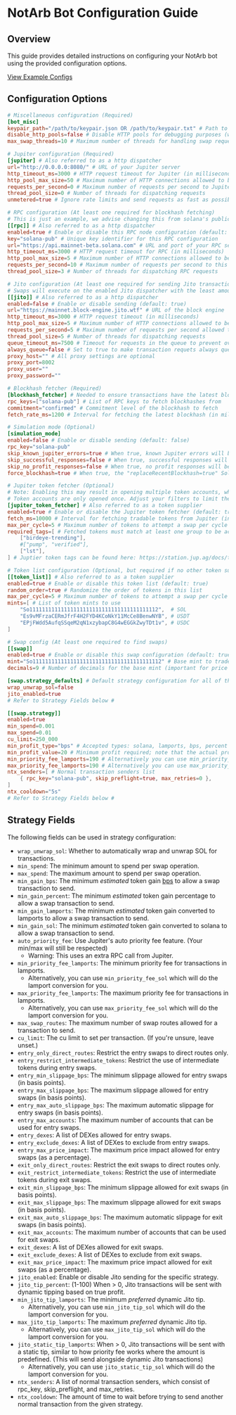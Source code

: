 # NotArb Bot Configuration Guide

## Overview

This guide provides detailed instructions on configuring your NotArb bot using the provided configuration options.

[View Example Configs](https://examples.notarb.org/)

## Configuration Options

```toml
# Miscellaneous configuration (Required)
[bot_misc]
keypair_path="/path/to/keypair.json OR /path/to/keypair.txt" # Path to the keypair file used for signing transactions
disable_http_pools=false # Disable HTTP pools for debugging purposes (will be removed in future)
max_swap_threads=10 # Maximum number of threads for handling swap requests (defaults to the number of available processors)

# Jupiter configuration (Required)
[jupiter] # Also referred to as a http dispatcher
url="http://0.0.0.0:8080/" # URL of your Jupiter server
http_timeout_ms=3000 # HTTP request timeout for Jupiter (in milliseconds)
http_pool_max_size=50 # Maximum number of HTTP connections allowed to be pooled for this dispatcher's requests (default: 5)
requests_per_second=0 # Maximum number of requests per second to Jupiter
thread_pool_size=0 # Number of threads for dispatching requests
unmetered=true # Ignore rate limits and send requests as fast as possible

# RPC configuration (At least one required for blockhash fetching)
# This is just an example, we advise changing this from solana's public rpc.
[[rpc]] # Also referred to as a http dispatcher
enabled=true # Enable or disable this RPC node configuration (default: true)
key="solana-pub" # Unique key identifier for this RPC configuration
url="https://api.mainnet-beta.solana.com" # URL and port of your RPC server
http_timeout_ms=3000 # HTTP request timeout for RPC (in milliseconds)
http_pool_max_size=5 # Maximum number of HTTP connections allowed to be pooled for this dispatcher's requests (default: 5)
requests_per_second=10 # Maximum number of requests per second to this RPC
thread_pool_size=3 # Number of threads for dispatching RPC requests

# Jito configuration (At least one required for sending Jito transactions)
# Swaps will execute on the enabled Jito dispatcher with the least amount of requests queued.
[[jito]] # Also referred to as a http dispatcher
enabled=false # Enable or disable sending (default: true)
url="https://mainnet.block-engine.jito.wtf" # URL of the block engine
http_timeout_ms=3000 # HTTP request timeout (in milliseconds)
http_pool_max_size=5 # Maximum number of HTTP connections allowed to be pooled for this dispatcher's requests (default: 5)
requests_per_second=5 # Maximum number of requests per second allowed to be dispatched
thread_pool_size=5 # Number of threads for dispatching requests
queue_timeout_ms=7500 # Timeout for requests in the queue to prevent overload; ensures the queue doesn't grow faster than it is processed
always_queue=false # Set to true to make transaction requets always queue to this dispatcher no matter what. (The default behavior is to choose a dispatcher with the least amount of requests queued)
proxy_host="" # All proxy settings are optional
proxy_port=8002
proxy_user=""
proxy_password=""

# Blockhash fetcher (Required)
[blockhash_fetcher] # Needed to ensure transactions have the latest blockhash to land
rpc_keys=["solana-pub"] # List of RPC keys to fetch blockhashes from
commitment="confirmed" # Commitment level of the blockhash to fetch
fetch_rate_ms=1200 # Interval for fetching the latest blockhash (in milliseconds)

# Simulation mode (Optional)
[simulation_mode]
enabled=false # Enable or disable sending (default: false)
rpc_key="solana-pub"
skip_known_jupiter_errors=true # When true, known Jupiter errors will be skipped from output
skip_successful_responses=false # When true, successful responses will be skipped from output
skip_no_profit_responses=false # When true, no profit responses will be skipped from output
force_blockhash=true # When true, the "replaceRecentBlockhash=true" Solana variable will be set

# Jupiter token fetcher (Optional)
# Note: Enabling this may result in opening multiple token accounts, which can affect your balance due to account creation fees.
# Token accounts are only opened once. Adjust your filters to limit the number of tokens if this is a concern.
[jupiter_token_fetcher] # Also referred to as a token supplier
enabled=true # Enable or disable the Jupiter token fetcher (default: true)
fetch_ms=10000 # Interval for fetching tradable tokens from Jupiter (in milliseconds)
max_per_cycle=5 # Maximum number of tokens to attempt a swap per cycle
required_tags=[ # Fetched tokens must match at least one group to be accepted.
    ["birdeye-trending"],
    #["pump", "verified"],
    ["lst"],
] # Juptier token tags can be found here: https://station.jup.ag/docs/token-list/token-list-api

# Token list configuration (Optional, but required if no other token suppliers are enabled)
[[token_list]] # Also referred to as a token supplier
enabled=true # Enable or disable this token list (default: true)
random_order=true # Randomize the order of tokens in this list
max_per_cycle=5 # Maximum number of tokens to attempt a swap per cycle
mints=[ # List of token mints to use
    "So11111111111111111111111111111111111111112",  # SOL
    "Es9vMFrzaCERmJfrF4H2FYD4KCoNkY11McCe8BenwNYB", # USDT
    "EPjFWdd5AufqSSqeM2qN1xzybapC8G4wEGGkZwyTDt1v", # USDC
]

# Swap config (At least one required to find swaps)
[[swap]]
enabled=true # Enable or disable this swap configuration (default: true)
mint="So11111111111111111111111111111111111111112" # Base mint to trade
decimals=9 # Number of decimals for the base mint (important for price calculations)

[swap.strategy_defaults] # Default strategy configuration for all of this swap's strategies
wrap_unwrap_sol=false 
jito_enabled=true
# Refer to Strategy Fields below #

[[swap.strategy]]
enabled=true
min_spend=0.001 
max_spend=0.01
cu_limit=250_000 
min_profit_type="bps" # Accepted types: solana, lamports, bps, percent
min_profit_value=20 # Minimum profit required; note that the actual profit may vary by the time the transaction lands. Consider starting with a higher value to be safe.
min_priority_fee_lamports=190 # Alternatively you can use min_priority_fee_sol
max_priority_fee_lamports=190 # Alternatively you can use max_priority_fee_sol
ntx_senders=[ # Normal transaction senders list
    { rpc_key="solana-pub", skip_preflight=true, max_retries=0 },
]
ntx_cooldown="5s"
# Refer to Strategy Fields below #
```

## Strategy Fields

The following fields can be used in strategy configuration:

- `wrap_unwrap_sol`: Whether to automatically wrap and unwrap SOL for transactions.
- `min_spend`: The minimum amount to spend per swap operation.
- `max_spend`: The maximum amount to spend per swap operation.
- `min_gain_bps`: The minimum _estimated_ token gain [bps](https://www.investopedia.com/ask/answers/what-basis-point-bps) to allow a swap transaction to send.
- `min_gain_percent`: The minimum _estimated_ token gain percentage to allow a swap transaction to send.
- `min_gain_lamports`: The minimum _estimated_ token gain converted to lamports to allow a swap transaction to send.
- `min_gain_sol`: The minimum _estimated_ token gain converted to solana to allow a swap transaction to send.
- `auto_priority_fee`: Use Jupiter's auto priority fee feature. (Your min/max will still be respected)
  - Warning: This uses an extra RPC call from Jupiter.
- `min_priority_fee_lamports`: The minimum priority fee for transactions in lamports.
  - Alternatively, you can use `min_priority_fee_sol` which will do the lamport conversion for you.
- `max_priority_fee_lamports`: The maximum priority fee for transactions in lamports.
    - Alternatively, you can use `max_priority_fee_sol` which will do the lamport conversion for you.
- `max_swap_routes`: The maximum number of swap routes allowed for a transaction to send.
- `cu_limit`: The cu limit to set per transaction. (If you're unsure, leave unset.)
- `entry_only_direct_routes`: Restrict the entry swaps to direct routes only.
- `entry_restrict_intermediate_tokens`: Restrict the use of intermediate tokens during entry swaps.
- `entry_min_slippage_bps`: The minimum slippage allowed for entry swaps (in basis points).
- `entry_max_slippage_bps`: The maximum slippage allowed for entry swaps (in basis points).
- `entry_max_auto_slippage_bps`: The maximum automatic slippage for entry swaps (in basis points).
- `entry_max_accounts`: The maximum number of accounts that can be used for entry swaps.
- `entry_dexes`: A list of DEXes allowed for entry swaps.
- `entry_exclude_dexes`: A list of DEXes to exclude from entry swaps.
- `entry_max_price_impact`: The maximum price impact allowed for entry swaps (as a percentage).
- `exit_only_direct_routes`: Restrict the exit swaps to direct routes only.
- `exit_restrict_intermediate_tokens`: Restrict the use of intermediate tokens during exit swaps.
- `exit_min_slippage_bps`: The minimum slippage allowed for exit swaps (in basis points).
- `exit_max_slippage_bps`: The maximum slippage allowed for exit swaps (in basis points).
- `exit_max_auto_slippage_bps`: The maximum automatic slippage for exit swaps (in basis points).
- `exit_max_accounts`: The maximum number of accounts that can be used for exit swaps.
- `exit_dexes`: A list of DEXes allowed for exit swaps.
- `exit_exclude_dexes`: A list of DEXes to exclude from exit swaps.
- `exit_max_price_impact`: The maximum price impact allowed for exit swaps (as a percentage).
- `jito_enabled`: Enable or disable Jito sending for the specific strategy.
- `jito_tip_percent`: (1-100) When > 0, Jito transactions will be sent with dynamic tipping based on true profit.
- `min_jito_tip_lamports`: The minimum _preferred_ dynamic Jito tip.
    - Alternatively, you can use `min_jito_tip_sol` which will do the lamport conversion for you.
- `max_jito_tip_lamports`: The maximum _preferred_ dynamic Jito tip.
    - Alternatively, you can use `max_jito_tip_sol` which will do the lamport conversion for you.
- `jito_static_tip_lamports`: When > 0, Jito transactions will be sent with a static tip, similar to how priority fee works where the amount is predefined. (This will send alongside dynamic Jito transactions)
  - Alternatively, you can use `jito_static_tip_sol` which will do the lamport conversion for you.
- `ntx_senders`: A list of normal transaction senders, which consist of rpc_key, skip_preflight, and max_retries.
- `ntx_cooldown`: The amount of time to wait before trying to send another normal transaction from the given strategy.
